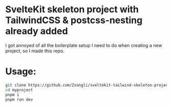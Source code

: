 # SvelteKit skeleton project with TailwindCSS & postcss-nesting already added
I got annoyed of all the boilerplate setup I need to do when creating a new project, so I made this repo.

# Usage:
```bash
git clone https://github.com/Zsongli/sveltekit-tailwind-skeleton-project myproject
cd myproject
pnpm i
pnpm run dev
```
